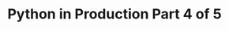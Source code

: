 ---
authors:
- Lucas Ward
tags:
- python
- api
- devops
- linux
title: "Python in Production Part 4 of 5"
image: 
---